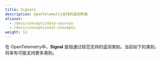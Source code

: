 ```yaml
---
title: Signals
description: OpenTelemetry支持的遥测种类
aliases:
  - /docs/concepts/data-sources
  - /docs/concepts/otel-concepts
weight: 11
---
```

在 OpenTelemetry中，**Signal** 是指通过规范支持的遥测类别。当前如下的类别，将来有可能支持更多类别。
